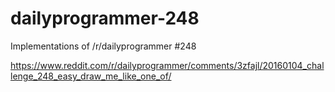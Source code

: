 # dailyprogrammer-248
Implementations of /r/dailyprogrammer #248

https://www.reddit.com/r/dailyprogrammer/comments/3zfajl/20160104_challenge_248_easy_draw_me_like_one_of/
